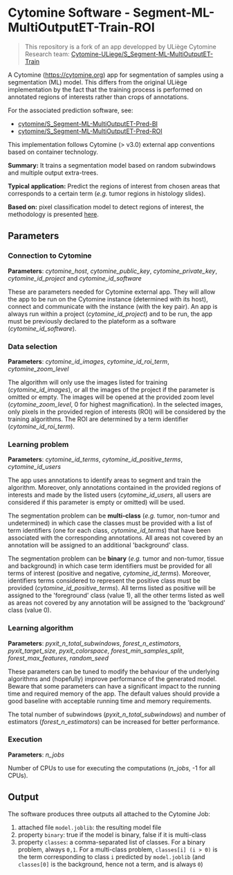 # Cytomine Software - Segment-ML-MultiOutputET-Train-ROI

> This repository is a fork of an app developped by ULiège Cytomine Research team: [Cytomine-ULiege/S_Segment-ML-MultiOutputET-Train](https://github.com/Cytomine-ULiege/S_Segment-ML-MultiOutputET-Train)

A Cytomine (https://cytomine.org) app for segmentation of samples using a segmentation (ML) model. This differs from the original ULiège implementation by the fact that the training process is performed on annotated regions of interests rather than crops of annotations. 

For the associated prediction software, see:
- [cytomine/S_Segment-ML-MultiOutputET-Pred-BI](https://github.com/cytomine/S_Segment-ML-MultiOutputET-Pred-BI)
- [cytomine/S_Segment-ML-MultiOutputET-Pred-ROI](https://github.com/cytomine/S_Segment-ML-MultiOutputET-Pred-ROI)

This implementation follows Cytomine (> v3.0) external app conventions based on container technology.

**Summary:** It trains a segmentation model based on random subwindows and multiple output extra-trees.

**Typical application:** Predict the regions of interest from chosen areas that corresponds to a certain term (*e.g.* tumor regions in histology slides).

**Based on:** pixel classification model to detect regions of interest, the methodology is presented [here](https://ieeexplore.ieee.org/document/6868017).

## Parameters

### Connection to Cytomine

**Parameters**: *cytomine_host*, *cytomine_public_key*, *cytomine_private_key*, *cytomine_id_project* and *cytomine_id_software* 
 
These are parameters needed for Cytomine external app. They will allow the app to be run on the Cytomine instance (determined with its host), connect and communicate with the instance (with the key pair). An app is always run within a project (*cytomine_id_project*) and to be run, the app must be previously declared to the plateform as a software (*cytomine_id_software*). 

### Data selection

**Parameters**: *cytomine_id_images*, *cytomine_id_roi_term*, *cytomine_zoom_level*

The algorithm will only use the images listed for training (*cytomine_id_images*), or all the images of the project if the parameter is omitted or empty. The images will be opened at the provided zoom level (*cytomine_zoom_level*, 0 for highest magnification). In the selected images, only pixels in the provided region of interests (ROI) will be considered by the training algorithms. The ROI are determined by a term identifier (*cytomine_id_roi_term*).

### Learning problem

**Parameters**: *cytomine_id_terms*, *cytomine_id_positive_terms*, *cytomine_id_users*

The app uses annotations to identify areas to segment and train the algorithm. Moreover, only annotations contained in the provided regions of interests and made by the listed users (*cytomine_id_users*, all users are considered if this parameter is empty or omitted) will be used.

The segmentation problem can be **multi-class** (*e.g.* tumor, non-tumor and undetermined) in which case the classes must be provided with a list of term identifiers (one for each class, *cytomine_id_terms*) that have been associated with the corresponding annotations. All areas not covered by an annotation will be assigned to an additional 'background' class.

The segmentation problem can be **binary** (*e.g.* tumor and non-tumor, tissue and background) in which case term identifiers must be provided for all terms of interest (positive and negative, *cytomine_id_terms*). Moreover, identifiers terms considered to represent the positive class must be provided (*cytomine_id_positive_terms*). All terms listed as positive will be assigned to the 'foreground' class (value 1), all the other terms listed as well as areas not covered by any annotation will be assigned to the 'background' class (value 0).

### Learning algorithm

**Parameters**: *pyxit_n_total_subwindows*, *forest_n_estimators*, *pyxit_target_size*, *pyxit_colorspace*, *forest_min_samples_split*, *forest_max_features*, *random_seed*

These parameters can be tuned to modify the behaviour of the underlying algorithms and (hopefully) improve performance of the generated model. Beware that some parameters can have a significant impact to the running time and required memory of the app. The default values should provide a good baseline with acceptable running time and memory requirements. 

The total number of subwindows (*pyxit_n_total_subwindows*) and number of estimators (*forest_n_estimators*) can be increased for better performance.

### Execution 

**Parameters**: *n_jobs*

Number of CPUs to use for executing the computations (*n_jobs*, -1 for all CPUs).

## Output

The software produces three outputs all attached to the Cytomine Job:

1. attached file `model.joblib`: the resulting model file
2. property `binary`: true if the model is binary, false if it is multi-class
3. property `classes`: a comma-separated list of classes. For a binary problem, always `0,1`. For a multi-class problem, `classes[i] (i > 0)` is the term corresponding to class `i` predicted by `model.joblib` (and `classes[0]` is the background, hence not a term, and is always `0`)  



